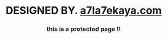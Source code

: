 <html>
<head>
<meta http-equiv='Refresh' content='5; URL=http://www.a7la7ekaya.com/'>
</head>
<body>
<div align="center" style="padding-top:100px;">
<h1>DESIGNED BY. <a href="http://www.a7la7ekaya.com/" target="_blank">a7la7ekaya.com</a></h1>
<h3>this is a protected page !!</h3>
</div>
</body>
</html>
